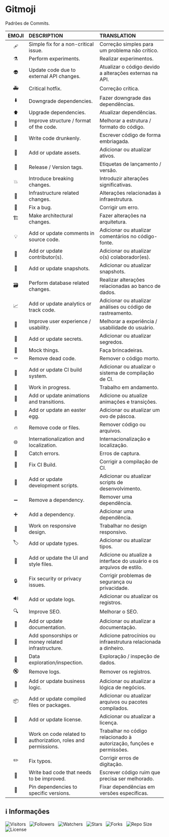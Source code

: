<!-- Título -->
# Gitmoji

Padrões de Commits.

| EMOJI | DESCRIPTION | TRANSLATION |
| :---: | :---------- | :---------- |
| :adhesive_bandage: | Simple fix for a non-critical issue. | Correção simples para um problema não crítico. |
| :alembic: | Perform experiments. | Realizar experimentos. |
| :alien: | Update code due to external API changes. | Atualizar o código devido a alterações externas na API. |
| :ambulance:| Critical hotfix. | Correção crítica. |
| :arrow_down: | Downgrade dependencies. | Fazer downgrade das dependências. |
| :arrow_up: | Upgrade dependencies. | Atualizar dependências. |
| :art: | Improve structure / format of the code. | Melhorar a estrutura / formato do código. |
| :beers: | Write code drunkenly. | Escrever código de forma embriagada. |
| :bento: | Add or update assets. | Adicionar ou atualizar ativos. |
| :bookmark: | Release / Version tags. | Etiquetas de lançamento / versão. |
| :boom: | Introduce breaking changes. | Introduzir alterações significativas. |
| :bricks: | Infrastructure related changes. | Alterações relacionadas à infraestrutura. |
| :bug: | Fix a bug. | Corrigir um erro. |
| :building_construction: | Make architectural changes. | Fazer alterações na arquitetura. |
| :bulb: | Add or update comments in source code. | Adicionar ou atualizar comentários no código-fonte. |
| :busts_in_silhouette: | Add or update contributor(s). | Adicionar ou atualizar o(s) colaborador(es). |
| :camera_flash: | Add or update snapshots. | Adicionar ou atualizar snapshots. |
| :card_file_box: | Perform database related changes. | Realizar alterações relacionadas ao banco de dados. |
| :chart_with_upwards_trend: | Add or update analytics or track code. | Adicionar ou atualizar análises ou código de rastreamento. |
| :children_crossing: | Improve user experience / usability. | Melhorar a experiência / usabilidade do usuário. |
| :closed_lock_with_key: | Add or update secrets. | Adicionar ou atualizar segredos. |
| :clown_face: | Mock things. | Faça brincadeiras. |
| :coffin: | Remove dead code. | Remover o código morto. |
| :construction_worker: | Add or update CI build system. | Adicionar ou atualizar o sistema de compilação de CI. |
| :construction: | Work in progress. | Trabalho em andamento. |
| :dizzy: | Add or update animations and transitions. | Adicione ou atualize animações e transições. |
| :egg: | Add or update an easter egg. | Adicionar ou atualizar um ovo de páscoa. |
| :fire: | Remove code or files. | Remover código ou arquivos. |
| :globe_with_meridians: | Internationalization and localization. | Internacionalização e localização. |
| :goal_net: | Catch errors. | Erros de captura. |
| :green_heart: | Fix CI Build. | Corrigir a compilação de CI. |
| :hammer: | Add or update development scripts. | Adicionar ou atualizar scripts de desenvolvimento. |
| :heavy_minus_sign: | Remove a dependency. | Remover uma dependência. |
| :heavy_plus_sign: | Add a dependency. | Adicionar uma dependência. |
| :iphone: | Work on responsive design. | Trabalhar no design responsivo. |
| :label: | Add or update types. | Adicionar ou atualizar tipos. |
| :lipstick: | Add or update the UI and style files. | Adicione ou atualize a interface do usuário e os arquivos de estilo. |
| :lock: |  Fix security or privacy issues. |  Corrigir problemas de segurança ou privacidade. |
| :loud_sound: | Add or update logs. | Adicionar ou atualizar os registros. |
| :mag: | Improve SEO. | Melhorar o SEO. |
| :memo: | Add or update documentation. | Adicionar ou atualizar a documentação. |
| :money_with_wings: | Add sponsorships or money related infrastructure. | Adicione patrocínios ou infraestrutura relacionada a dinheiro. |
| :monocle_face: | Data exploration/inspection. | Exploração / inspeção de dados. |
| :mute: | Remove logs. | Remover os registros. |
| :necktie: | Add or update business logic. | Adicionar ou atualizar a lógica de negócios. |
| :package: | Add or update compiled files or packages. | Adicionar ou atualizar arquivos ou pacotes compilados. |
| :page_facing_up: | Add or update license. | Adicionar ou atualizar a licença. |
| :passport_control: | Work on code related to authorization, roles and permissions. | Trabalhar no código relacionado à autorização, funções e permissões. |
| :pencil2: | Fix typos. | Corrigir erros de digitação. |
| :poop: | Write bad code that needs to be improved. | Escrever código ruim que precisa ser melhorado. |
| :pushpin: | Pin dependencies to specific versions. | Fixar dependências em versões específicas. |

<!-- Informações -->
## &#8505; Informações

![Visitors](https://api.visitorbadge.io/api/visitors?path=Devsgeeknerd%2Fgit-moj-che-she-pro-pro&label=Visitantes&labelColor=%23700070&labelStyle=none&countColor=%23000fff&style=plastic&color=%23ffffff "Total de Visitantes")
&nbsp;
![Followers](https://img.shields.io/github/followers/Devsgeeknerd?style=p&label=Seguidores&labelColor=800080&color=000fff "Total de Seguidores")
&nbsp;
![Watchers](https://img.shields.io/github/watchers/Devsgeeknerd/git-moj-che-she-pro-pro?style=p&label=Observadores&labelColor=800080&color=000fff "Total de Observadores")
&nbsp;
![Stars](https://img.shields.io/github/stars/Devsgeeknerd/git-moj-che-she-pro-pro?style=p&label=Estrelas&labelColor=800080&color=000fff "Total de Estrelas")
&nbsp;
![Forks](https://img.shields.io/github/forks/Devsgeeknerd/git-moj-che-she-pro-pro?style=p&label=Bifurcações&labelColor=800080&color=000fff "Total de Bifurcações")
&nbsp;
![Repo Size](https://img.shields.io/github/repo-size/Devsgeeknerd/git-moj-che-she-pro-pro?style=p&label=Tamanho&labelColor=800080&color=000fff "Tamanho do Repositório")
&nbsp;
![License](https://img.shields.io/github/license/Devsgeeknerd/git-moj-che-she-pro-pro?style=p&label=Licença&labelColor=800080&color=000fff "Licença do Repositório")
